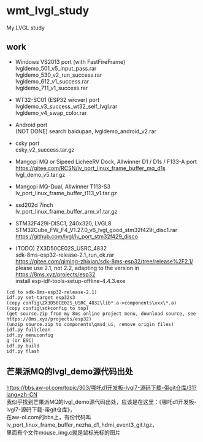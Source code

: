 # wmt_lvgl_study
My LVGL study

## work  
* Windows VS2013 port (with FastFireFrame)    
lvgldemo_501_v5_input_pass.rar  
lvgldemo_530_v2_run_success.rar  
lvgldemo_612_v1_success.rar  
lvgldemo_711_v1_success.rar  

* WT32-SC01 (ESP32 wrover) port  
lvgldemo_v3_success_wt32_self_lvgl.rar  
lvgldemo_v4_swap_color.rar  

* Android port  
(NOT DONE) search baidupan, lvgldemo_android_v2.rar  

* csky port  
csky_v2_success.tar.gz  

* Mangopi MQ or Sipeed LicheeRV Dock, Allwinner D1 / D1s / F133-A port  
https://gitee.com/RCSN/lv_port_linux_frame_buffer_mq_d1s  
lvgl_demo_v5.tar.gz  

* Mangopi MQ-Dual, Allwinner T113-S3  
lv_port_linux_frame_buffer_t113_v1.tar.gz  

* ssd202d 7inch    
lv_port_linux_frame_buffer_arm_v1.tar.gz  

* STM32F429I-DISC1, 240x320, LVGL8      
STM32Cube_FW_F4_V1.27.0_v6_lvgl_good_stm32f429i_disc1.rar  
https://github.com/lvgl/lv_port_stm32f429_disco  

* (TODO) ZX3D50CE02S_USRC_4832  
sdk-8ms-esp32-release-2.1_run_ok.rar  
https://gitee.com/qiming-zhixian/sdk-8ms-esp32/tree/release%2F2.1/  
please use 2.1, not 2.2, adapting to the version in https://8ms.xyz/projects/esp32  
install esp-idf-tools-setup-offline-4.4.3.exe  
```
(cd to sdk-8ms-esp32-release-2.1)  
idf.py set-target esp32s3  
(copy config\ZX3D50CE02S_USRC_4832\lib*.a->components\xxx\*.a)  
(copy config\sdkconfig to top)  
(get source.zip from my 8ms online project menu, download source, see https://8ms.xyz/projects/esp32)  
(unzip source.zip to components\qmsd_ui, remove origin files)  
idf.py fullclean  
idf.py menuconfig  
q (or ESC)  
idf.py build  
idf.py flash  
```

## 芒果派MQ的lvgl_demo源代码出处  
https://bbs.aw-ol.com/topic/303/哪吒d1开发板-lvgl7-源码下载-带git仓库/31?lang=zh-CN  
我似乎找到芒果派MQ的lvgl_demo源代码出处，应该是在这里：《哪吒d1开发板-lvgl7-源码下载-带git仓库》，  
在aw-ol.com的bbs上，有份代码叫lv_port_linux_frame_buffer_nezha_d1_hdmi_event3_git.tgz，  
里面有个文件mouse_img.c就是鼠标光标的图片  
